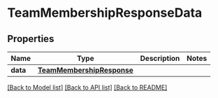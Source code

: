 # TeamMembershipResponseData

## Properties
Name | Type | Description | Notes
------------ | ------------- | ------------- | -------------
**data** | [**TeamMembershipResponse**](TeamMembershipResponse.md) |  | 

[[Back to Model list]](../README.md#documentation-for-models) [[Back to API list]](../README.md#documentation-for-api-endpoints) [[Back to README]](../README.md)

